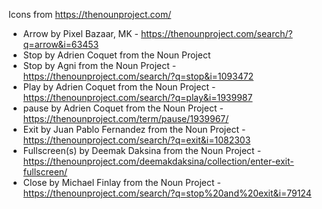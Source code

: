 Icons from https://thenounproject.com/

- Arrow by Pixel Bazaar, MK - https://thenounproject.com/search/?q=arrow&i=63453
- Stop by Adrien Coquet from the Noun Project
- Stop by Agni from the Noun Project - https://thenounproject.com/search/?q=stop&i=1093472
- Play by Adrien Coquet from the Noun Project - https://thenounproject.com/search/?q=play&i=1939987
- pause by Adrien Coquet from the Noun Project - https://thenounproject.com/term/pause/1939967/
- Exit by Juan Pablo Fernandez from the Noun Project - https://thenounproject.com/search/?q=exit&i=1082303
- Fullscreen(s) by Deemak Daksina from the Noun Project - https://thenounproject.com/deemakdaksina/collection/enter-exit-fullscreen/
- Close by Michael Finlay from the Noun Project - https://thenounproject.com/search/?q=stop%20and%20exit&i=79124
